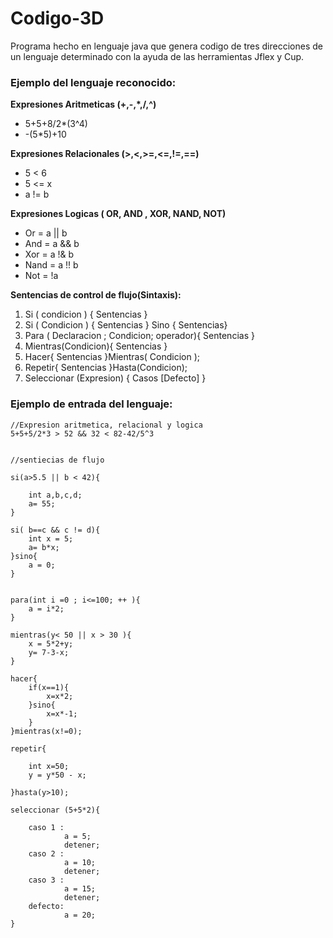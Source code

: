 # Codigo-3D
Programa hecho en lenguaje java que genera codigo de tres direcciones de un lenguaje determinado con la ayuda de las herramientas
Jflex y Cup.

### Ejemplo del lenguaje reconocido:

**Expresiones Aritmeticas (+,-,*,/,^)**
* 5+5+8/2*(3^4)
* -(5*5)+10

**Expresiones Relacionales (>,<,>=,<=,!=,==)**
* 5 < 6 
* 5 <= x
* a != b

**Expresiones Logicas ( OR, AND , XOR, NAND, NOT)**
* Or = a || b 
* And = a && b
* Xor = a !& b
* Nand = a !! b
* Not = !a

**Sentencias de control de flujo(Sintaxis):**
1. Si ( condicion ) { Sentencias }
2. Si ( Condicion ) { Sentencias } Sino { Sentencias}
3. Para ( Declaracion ; Condicion; operador){ Sentencias }
4. Mientras(Condicion){ Sentencias }
5. Hacer{ Sentencias }Mientras( Condicion );
6. Repetir{ Sentencias }Hasta(Condicion);
7. Seleccionar (Expresion) {  Casos  [Defecto] } 

### Ejemplo de entrada del lenguaje:

```[java]
//Expresion aritmetica, relacional y logica
5+5+5/2*3 > 52 && 32 < 82-42/5^3


//sentiecias de flujo

si(a>5.5 || b < 42){
	
	int a,b,c,d;
	a= 55;
}

si( b==c && c != d){
	int x = 5;
	a= b*x;
}sino{
	a = 0;
}


para(int i =0 ; i<=100; ++ ){
	a = i*2;
}

mientras(y< 50 || x > 30 ){
	x = 5*2+y;
	y= 7-3-x;
}

hacer{
	if(x==1){
		x=x*2;
	}sino{
		x=x*-1;
	}
}mientras(x!=0);

repetir{
	
	int x=50;
	y = y*50 - x;

}hasta(y>10);

seleccionar (5+5*2){
	
	caso 1 : 
			a = 5; 
			detener;
	caso 2 :
			a = 10; 
			detener;
	caso 3 :  
			a = 15;
			detener;
	defecto: 
			a = 20;
}
```



